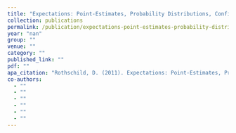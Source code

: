 ```yaml
---
title: "Expectations: Point-Estimates, Probability Distributions, Confidence, and Forecasts"
collection: publications
permalink: /publication/expectations-point-estimates-probability-distributions-confidence-and-forecasts
year: "nan"
group: ""
venue: ""
category: ""
published_link: ""
pdf: ""
apa_citation: "Rothschild, D. (2011). Expectations: Point-Estimates, Probability Distributions, Confidence, and Forecasts. In AMMA (p. 18)."
co-authors:
  - ""
  - ""
  - ""
  - ""
  - ""
  - ""
---
```

